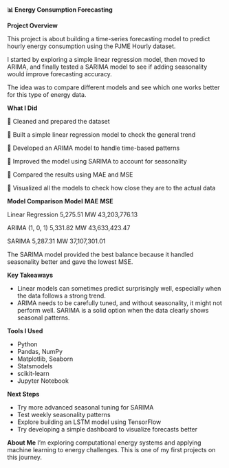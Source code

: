 **📊 Energy Consumption Forecasting**

**Project Overview**

This project is about building a time-series forecasting model to predict hourly energy consumption using the PJME Hourly dataset.

I started by exploring a simple linear regression model, then moved to ARIMA, and finally tested a SARIMA model to see if adding seasonality would improve forecasting accuracy.

The idea was to compare different models and see which one works better for this type of energy data.


**What I Did**

📌 Cleaned and prepared the dataset

📌 Built a simple linear regression model to check the general trend

📌 Developed an ARIMA model to handle time-based patterns

📌 Improved the model using SARIMA to account for seasonality

📌 Compared the results using MAE and MSE

📌 Visualized all the models to check how close they are to the actual data


**Model Comparison**
**Model**								**MAE**	            **MSE**

Linear Regression	    5,275.51 MW	    43,203,776.13

ARIMA (1, 0, 1)	      5,331.82 MW	    43,633,423.47

SARIMA	              5,287.31 MW	    37,107,301.01

The SARIMA model provided the best balance because it handled seasonality better and gave the lowest MSE.

**Key Takeaways**
- Linear models can sometimes predict surprisingly well, especially when the data follows a strong trend.
- ARIMA needs to be carefully tuned, and without seasonality, it might not perform well.
SARIMA is a solid option when the data clearly shows seasonal patterns.

**Tools I Used**
- Python
- Pandas, NumPy
- Matplotlib, Seaborn
- Statsmodels
- scikit-learn
- Jupyter Notebook
  
**Next Steps**
- Try more advanced seasonal tuning for SARIMA
- Test weekly seasonality patterns
- Explore building an LSTM model using TensorFlow
- Try developing a simple dashboard to visualize forecasts better

**About Me**
I’m exploring computational energy systems and applying machine learning to energy challenges. This is one of my first projects on this journey.
